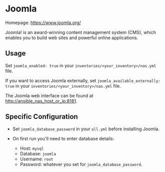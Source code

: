 # Joomla

Homepage: <https://www.joomla.org/>

Joomla! is an award-winning content management system (CMS), which enables you to build web sites and powerful online applications.

## Usage

Set `joomla_enabled: true` in your `inventories/<your_inventory>/nas.yml` file.

If you want to access Joomla externally, set `joomla_available_externally: true` in your `inventories/<your_inventory>/nas.yml` file.

The Joomla web interface can be found at <http://ansible_nas_host_or_ip:8181>.

## Specific Configuration

- Set `joomla_database_password` in your `all.yml` before installing Joomla.

- On first run you'll need to enter database details:
  - Host: `mysql`
  - Database: `joomla`
  - Username: `root`
  - Password: whatever you set for `joomla_database_password`.
